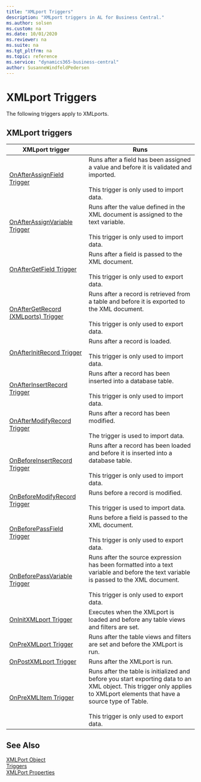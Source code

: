 ```yaml
---
title: "XMLport Triggers"
description: "XMLport triggers in AL for Business Central."
ms.author: solsen
ms.custom: na
ms.date: 10/01/2020
ms.reviewer: na
ms.suite: na
ms.tgt_pltfrm: na
ms.topic: reference
ms.service: "dynamics365-business-central"
author: SusanneWindfeldPedersen
---
```


# XMLport Triggers
The following triggers apply to XMLports.  

## XMLport triggers  

|XMLport trigger|Runs|  
|---------------------|--------------|  
|[OnAfterAssignField Trigger](devenv-onafterassignfield-trigger.md)|Runs after a field has been assigned a value and before it is validated and imported.<br /><br /> This trigger is only used to import data.|  
|[OnAfterAssignVariable Trigger](devenv-onafterassignvariable-trigger.md)|Runs after the value defined in the XML document is assigned to the text variable.<br /><br /> This trigger is only used to import data.|  
|[OnAfterGetField Trigger](devenv-onaftergetfield-trigger.md)|Runs after a field is passed to the XML document.<br /><br /> This trigger is only used to export data.|  
|[OnAfterGetRecord (XMLports) Trigger](devenv-onaftergetrecord-xmlports-trigger.md)|Runs after a record is retrieved from a table and before it is exported to the XML document.<br /><br /> This trigger is only used to export data.|  
|[OnAfterInitRecord Trigger](devenv-onafterinitrecord-trigger.md)|Runs after a record is loaded.<br /><br /> This trigger is only used to import data.|  
|[OnAfterInsertRecord Trigger](devenv-onafterinsertrecord-trigger.md)|Runs after a record has been inserted into a database table.<br /><br /> This trigger is only used to import data.|  
|[OnAfterModifyRecord Trigger](devenv-onaftermodifyrecord-trigger.md)|Runs after a record has been modified. <br /><br /> The trigger is used to import data.|
|[OnBeforeInsertRecord Trigger](devenv-onbeforeinsertrecord-trigger.md)|Runs after a record has been loaded and before it is inserted into a database table.<br /><br /> This trigger is only used to import data.|  
|[OnBeforeModifyRecord Trigger](devenv-onbeforemodifyrecord-trigger.md)|Runs before a record is modified.<br /><br />This trigger is used to import data.|
|[OnBeforePassField Trigger](devenv-onbeforepassfield-trigger.md)|Runs before a field is passed to the XML document.<br /><br /> This trigger is only used to export data.|  
|[OnBeforePassVariable Trigger](devenv-onbeforepassvariable-trigger.md)|Runs after the source expression has been formatted into a text variable and before the text variable is passed to the XML document.<br /><br /> This trigger is only used to export data.|  
|[OnInitXMLport Trigger](devenv-oninitxmlport-trigger.md)|Executes when the XMLport is loaded and before any table views and filters are set.|  
|[OnPreXMLport Trigger](devenv-onprexmlport-trigger.md)|Runs after the table views and filters are set and before the XMLport is run.|  
|[OnPostXMLport Trigger](devenv-onpostxmlport-trigger.md)|Runs after the XMLport is run.|  
|[OnPreXMLItem Trigger](devenv-onprexmlitem-trigger.md)|Runs after the table is initialized and before you start exporting data to an XML object. This trigger only applies to XMLport elements that have a source type of Table.<br /><br /> This trigger is only used to export data.|  

## See Also  
[XMLPort Object](../devenv-xmlport-object.md)  
[Triggers](devenv-triggers.md)  
[XMLPort Properties](../properties/devenv-xmlport-properties.md)  
